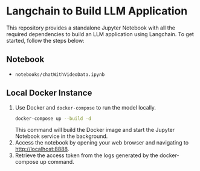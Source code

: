 # Langchain to Build LLM Application

This repository provides a standalone Jupyter Notebook with all the required dependencies to build an LLM application using Langchain. To get started, follow the steps below:

## Notebook
- `notebooks/chatWithVideoData.ipynb`

## Local Docker Instance
1. Use Docker and `docker-compose` to run the model locally.
   ```bash
   docker-compose up --build -d
   ```
   This command will build the Docker image and start the Jupyter Notebook service in the background.
2. Access the notebook by opening your web browser and navigating to [http://localhost:8888](http://localhost:8888).
3. Retrieve the access token from the logs generated by the docker-compose up command.
